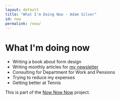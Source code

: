 ```yaml
---
layout: default
title: "What I'm Doing Now - Adam Silver"
id: now
permalink: /now/
---
```


# What I'm doing now

- Writing a book about form design
- Writing monthly articles for [my newsletter](/signup/)
- Consulting for Department for Work and Pensions
- Trying to reduce my expenses
- Getting better at Tennis

This is part of the [Now Now Now](http://nownownow.com/) project.